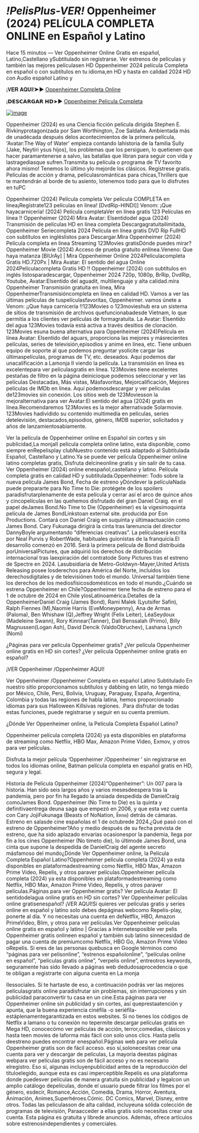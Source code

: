 # *!PelisPlus-VER!* Oppenheimer (2024) PELÍCULA COMPLETA ONLINE en Español y Latino

Hace 15 minutos — Ver Oppenheimer Online Gratis en español, Latino,Castellano ySubtitulado sin registrarse. Ver estrenos de películas y también las mejores películasen HD Oppenheimer 2024 película Completa en español o con subtítulos en tu idioma,en HD y hasta en calidad 2024 HD con Audio español Latino y

¡𝐕𝐄𝐑 𝐀𝐐𝐔𝐈!➤► [Oppenheimer Completa Online](https://exmov.pro/es/movie/872585)

¡𝗗𝗘𝗦𝗖𝗔𝗥𝗚𝗔𝗥 𝗛𝗗➤► [Oppenheimer Pelicula Completa](https://exmov.pro/es/movie/872585)

[![image](https://github.com/oppenheimer-cuevana-3-espanols/.github/assets/163767477/c921d6ca-07b6-424b-a09f-15cee46e70c7)](https://exmov.pro/es/movie/872585)


Oppenheimer (2024) es una Ciencia ficción película dirigida Stephen E. Rivkinyprotagonizada por Sam Worthington, Zoe Saldaña. Ambientada más de unadécada después delos acontecimientos de la primera película, 'Avatar:The Way of Water' empieza contando lahistoria de la familia Sully (Jake, Neytiri ysus hijos), los problemas que los persiguen, lo quetienen que hacer paramantenerse a salvo, las batallas que libran para seguir con vida y lastragediasque sufren.Transmita su película o programa de TV favorito ahora mismo! Tenemos lo último ylo mejorde los clásicos. Regístrese gratis. Películas de acción y drama, películasrománticas para chicas,Thrillers que te mantendrán al borde de tu asiento, lotenemos todo para que lo disfrutes en tuPC


Oppenheimer (2024) Película completa Ver película COMPLETA en línea¡Regístrate123 películas en línea! [DvdRip-HINDI]] Venom: ¡Que hayacarnicería! (2024) Película completaVer en línea gratis 123 Películas en línea !! Oppenheimer (2024) Mira Avatar: Elsentidodel agua (2024) Transmisión de películas HD en línea completa Descargagratuitailimitada, Oppenheimer Seriecompleta 2024 Película en línea gratis DVD Rip FullHD con subtítulos en ingléslistos para Descargar.Mira Oppenheimer (2024) Película completa en línea Streaming 123Movies gratisDónde puedes mirar? Oppenheimer Movie (2024) Acceso de prueba gratuito enlínea.Veneno: Que haya matanza [BlUrAy] | Mira Oppenheimer Online 2024Películacompleta Gratis HD.720Px | Mira Avatar: El sentido del agua Online 2024Películacompleta Gratis HD !! Oppenheimer (2024) con subtítulos en inglés listosparadescargar, Oppenheimer 2024 720p, 1080p, BrRip, DvdRip, Youtube, Avatar:Elsentido del aguadit, multilenguaje y alta calidad.mira Oppenheimer Transmisión gratuita en línea, Mira OppenheimerTransmisióncompleta en línea en calidad HD. Vamos a ver las últimas películas de tuspelículasfavoritas, Oppenheimer. vamos únete a Venom: ¡¡Que haya carnicería !!123Movies o 123movieshub era un sistema de sitios de transmisión de archivos quefuncionabadesde Vietnam, lo que permitía a los clientes ver películas de formagratuita. La Avatar: Elsentido del agua 123Movies todavía está activa a través desitios de clonación. 123Movies esuna buena alternativa para Oppenheimer (2024)Película en línea Avatar: Elsentido del aguars, proporciona las mejores y másrecientes películas, series de televisión,episodios y anime en línea, etc. Tiene unbuen equipo de soporte al que podemos preguntar ysolicite cargar las últimaspelículas, programas de TV, etc. deseados. Aquí podemos dar unacalificación a Lamonja II viendo la película. La transmisión en línea es excelentepara ver películasgratis en línea. 123Movies tiene excelentes pestañas de filtro en la página deinicioque podemos seleccionar y ver las películas Destacadas, Más vistas, Másfavoritas, Mejorcalificación, Mejores películas de IMDb en línea. Aquí podemosdescargar y ver películas de123movies sin conexión. Los sitios web de 123Moviesson la mejoralternativa para ver Avatar:El sentido del agua (2024) gratis en línea.Recomendaremos 123Movies es la mejor alternativade Solarmovie. 123Movies hadividido su contenido multimedia en películas, series detelevisión, destacados,episodios, género, IMDB superior, solicitados y años de lanzamientosabiamente.


Ver la película de Oppenheimer online en Español sin cortes y sin publicidad,La monjaII pelicula completa online latino, esta disponible, como siempre enRepelisplay clubNuestro contenido está adaptado al Subtitulada Español, Castellano y Latino.Ya se puede ver película Oppenheimer online latino completas gratis, Disfruta delcineonline gratis y sin salir de tu casa. Ver Oppenheimer (2024) online enespañol,castellano y latino. Película completa gratis en calidad HD y subtitulada.Oppenheimer: Todo sobre la nueva película James Bond, Fecha de estreno yDóndever la películaNada puede prepararte para No Time to Die: protégete de los spoilers paradisfrutarplenamente de esta película y cerrar así el arco de quince años y cincopelículas en las quehemos disfrutado del gran Daniel Craig. en el papel deJames Bond.No Time to Die (Oppenheimer) es la vigesimoquinta película de James BondLinkstoan external site. producida por Eon Productions. Contará con Daniel Craig en suquinta y últimaactuación como James Bond. Cary Fukunaga dirigirá la cinta tras larenuncia del director DannyBoyle argumentando “diferencias creativas”. La películaserá escrita por Neal Purvis y RobertWade, habituales guionistas de la franquicia.El desarrollo comenzó en 2016. Será la primera película de Bond distribuida porUniversalPictures, que adquirió los derechos de distribución internacional tras laexpiración del contratode Sony Pictures tras el estreno de Spectre en 2024. Lasubsidiaria de Metro-Goldwyn-Mayer,United Artists Releasing posee losderechos para América del Norte, incluidos los derechosdigitales y de televisiónen todo el mundo. Universal también tiene los derechos de los mediosfísicosdomésticos en todo el mundo.¿Cuándo se estrena Oppenheimer en Chile?Oppenheimer tiene fecha de estreno para el 1 de octubre de 2024 en Chile ylosLatinoamérica.Detalles de la OppenheimerDaniel Craig (James Bond), Rami Malek (Lyutsifer Safin), Ralph Fiennes (M),Naomie Harris (EveMoneypenny), Ana de Armas (Paloma), Ben Whishaw (Q),Jeffrey Wright (Felix Leiter), LéaSeydoux (Madeleine Swann), Rory Kinnear(Tanner), Dali Benssalah (Primo), Billy Magnussen(Logan Ash), David Dencik (ValdoObruchev), Lashana Lynch (Nomi)

¿Páginas para ver película Oppenheimer gratis? ¿Ver película Oppenheimer online gratis en HD sin cortes? ¿Ver película Oppenheimer online gratis en español?

¡VER Oppenheimer /Oppenheimer AQUI!

Ver Oppenheimer /Oppenheimer Completa en español Latino Subtitulado En nuestro sitio proporcionamos subtítulos y dabbing en latín, no tenga miedo por México, Chile, Perú, Bolivia, Uruguay, Paraguay, España, Argentina, Colombia y todas las regiones de habla latina, hemos proporcionado idiomas para sus Halloween Killsivas regiones. .Para disfrutar de todas estas funciones, puede registrarse y seguir en su cuenta premium.

¿Dónde Ver Oppenheimer online, la Película Completa Español Latino?

Oppenheimer película completa (2024) ya esta disponibles en plataforma de streaming como Netflix, HBO Max, Amazon Prime Video, Exmov, y otros para ver películas.

Disfruta la mejor película ‘Oppenheimer /Oppenheimer ’ sin registrarse en todos los idiomas online, Batman película completa en español gratis en HD, segura y legal.

Historia de Película Oppenheimer (2024)“Oppenheimer”: Un 007 para la historia. Han sido seis largos años y varios mesesdeespera tras la pandemia, pero por fin ha llegado la ansiada despedida de DanielCraig comoJames Bond. Oppenheimer (No Time to Die) es la quinta y definitivaentrega deuna saga que empezó en 2006, y que esta vez cuenta con Cary JojiFukunaga (Beasts of NoNation, ธี่หยด) detrás de cámaras. Estreno en salasde cine españolas el 1 de octubrede 2024.¿Qué pasó con el estreno de Oppenheimer?Año y medio después de su fecha prevista de estreno, que ha sido aplazado envarias ocasionespor la pandemia, llega por fin a los cines Oppenheimer (No timeto die), lo últimode James Bond, una cinta que supone la despedida de DanielCraig del agente secreto másfamoso del mundo¿Dónde Ver Oppenheimer online, la Película Completa Español Latino?Oppenheimer película completa (2024) ya esta disponibles en plataformadestreaming como Netflix, HBO Max, Amazon Prime Video, Repelis, y otros paraver películas.Oppenheimer película completa (2024) ya esta disponibles en plataformadestreaming como Netflix, HBO Max, Amazon Prime Video, Repelis, y otros paraver películas.Páginas para ver Oppenheimer gratis? Ver película Avatar: El sentidodelagua online gratis en HD sin cortes? Ver Oppenheimer películas online gratisenespañol? ¡VER AQUI!Si quieres ver películas gratis y series online en español y latino solo debes depáginas webcomo Repelis-play, ponerte al día. Y no necesitas una cuenta en deNetflix, HBO, Amazon PrimeVideo, Blim, y otros para ver películas.Ver Oppenheimer películas online gratis en español y latino | Gracias a Internetesposible ver pelis Oppenheimer gratis onlineen español y también sub latino sinnecesidad de pagar una cuenta de premiumcomo Netflix, HBO Go, Amazon Prime Video oRepelis. Si eres de las personas quebusca en Google términos como “páginas para ver pelisonline”, “estrenos españolonline”, “películas online en español”, “películas gratis online”, “verpelis online”, entreotros keywords, seguramente has sido llevado a páginas web dedudosaprocedencia o que te obligan a registrarte con alguna cuenta en La monja


IIessociales. Si te hartaste de eso, a continuación podrás ver las mejores películasgratis online paradisfrutar sin problemas, sin interrupciones y sin publicidad paraconvertir tu casa en un cine.Esta páginas para ver Oppenheimer online sin publicidad y sin cortes, así queprestaatención y apunta, que la buena experiencia cinéfila -o seriéfila- estáplenamentegarantizada en estos websites. Si no tienes los códigos de Netflix a lamano o tu conexión no tepermite descargar películas gratis en Mega HD, conocecómo ver películas de acción, terror,comedias, clásicos y hasta teen movies de laforma más fácil con solo unos clics. Hasta pelis deestreno puedes encontrar enespañol.Páginas web para ver película Oppenheimer gratis son de fácil acceso. eso sí,solonecesitas crear una cuenta para ver y descargar de películas, La mayoría deestas páginas webpara ver películas gratis son de fácil acceso y no es necesario elregistro. Eso sí, algunas incluyenpublicidad antes de la reproducción del títuloelegido, aunque esta es casi imperceptible.Repelis es una plataforma donde puedesver películas de manera gratuita sin publicidad y legalcon un amplio catálogo depelículas, donde el usuario puede filtrar los filmes por el género, esdecir, Romance,Acción, Comedia, Drama, Horror, Aventura, Animación, Animes,Superhéroes.Cómic. DC Comics, Marvel, Disney, entre otros. Todas las películasson de alta calidad, incluyeuna sólida colección de programas de televisión, Paraacceder a ellas gratis solo necesitas crear una cuenta. Esta página es gratuita y librede anuncios. Además, ofrece artículos sobre estrenosindependientes y comerciales.
